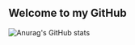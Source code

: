 ## Welcome to my GitHub
![Anurag's GitHub stats](https://github-readme-stats.vercel.app/api?username=byhartvig&show_icons=true)
